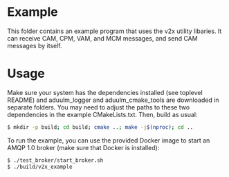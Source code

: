 Example
=======

This folder contains an example program that uses the v2x utility libaries. It can receive CAM, CPM, VAM, and MCM messages, and send CAM messages by itself.

Usage
=====

Make sure your system has the dependencies installed (see toplevel README) and aduulm_logger and aduulm_cmake_tools are downloaded in separate folders. You may need to adjust the paths to these two dependencies in the example CMakeLists.txt. Then, build as usual:
```bash
$ mkdir -p build; cd build; cmake ..; make -j$(nproc); cd ..
```
To run the example, you can use the provided Docker image to start an AMQP 1.0 broker (make sure that Docker is installed):
```bash
$ ./test_broker/start_broker.sh
$ ./build/v2x_example
```
